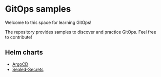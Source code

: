 # GitOps samples

Welcome to this space for learning GitOps!

The repository provides samples to discover and practice GitOps. Feel free to contribute!

## Helm charts

* [ArgoCD](/helm-charts/argocd/README.md)
* [Sealed-Secrets](/helm-charts/sealed-secrets/README.md)
